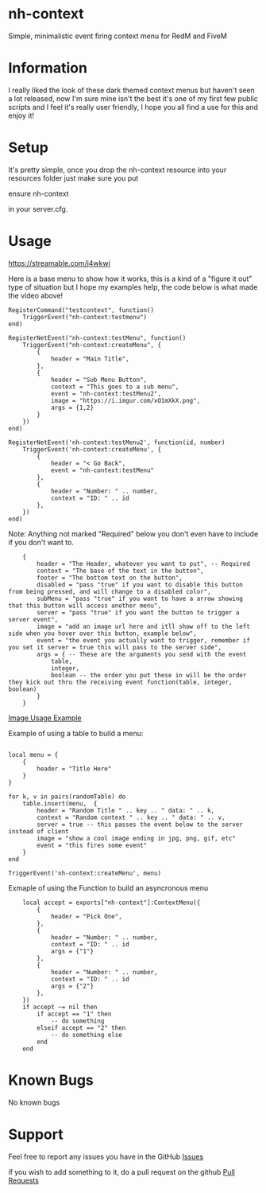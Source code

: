 # nh-context
Simple, minimalistic event firing context menu for RedM and FiveM

# Information
I really liked the look of these dark themed context menus but haven't seen a lot released, now I'm sure mine isn't the best it's one of my first few public scripts and I feel it's really user friendly, I hope you all find a use for this and enjoy it!


# Setup
It's pretty simple, once you drop the nh-context resource into your resources folder just make sure you put

ensure nh-context

in your server.cfg. 


# Usage

https://streamable.com/j4wkwi

Here is a base menu to show how it works, this is a kind of a "figure it out" type of situation but I hope my examples help, the code below is what made the video above!
```
RegisterCommand("testcontext", function()
    TriggerEvent("nh-context:testmenu")
end)

RegisterNetEvent("nh-context:testMenu", function()
    TriggerEvent("nh-context:createMenu", {
        {
            header = "Main Title",
        },
        {
            header = "Sub Menu Button",
            context = "This goes to a sub menu",
            event = "nh-context:testMenu2",
            image = "https://i.imgur.com/xO1mXkX.png",
            args = {1,2}
        }
    })
end)

RegisterNetEvent('nh-context:testMenu2', function(id, number)
    TriggerEvent('nh-context:createMenu', {
        {
            header = "< Go Back",
            event = "nh-context:testMenu"
        },
        {
            header = "Number: " .. number,
            context = "ID: " .. id
        },
    })
end)

```

Note: Anything not marked "Required" below you don't even have to include if you don't want to.
```
    {
        header = "The Header, whatever you want to put", -- Required
        context = "The base of the text in the button",
        footer = "The bottom text on the button",
        disabled = "pass "true" if you want to disable this button from being pressed, and will change to a disabled color",
        subMenu = "pass "true" if you want to have a arrow showing that this button will access another menu",
        server = "pass "true" if you want the button to trigger a server event",
        image = "add an image url here and itll show off to the left side when you hover over this button, example below",
        event = "the event you actually want to trigger, remember if you set it server = true this will pass to the server side",
        args = { -- These are the arguments you send with the event
            table,
            integer,
            boolean -- the order you put these in will be the order they kick out thru the receiving event function(table, integer, boolean)
        }
    }
```

[Image Usage Example](https://lithi.io/file/uS4x.png)


Example of using a table to build a menu:

```

local menu = {
    {
        header = "Title Here"
    }
}

for k, v in pairs(randomTable) do
    table.insert(menu,  {
        header = "Random Title " .. key .. " data: " .. k,
        context = "Random context " .. key .. " data: " .. v,
        server = true -- this passes the event below to the server instead of client
        image = "show a cool image ending in jpg, png, gif, etc"
        event = "this fires some event"
    }
end

TriggerEvent('nh-context:createMenu', menu)

```

Exmaple of using the Function to build an asyncronous menu

```
    local accept = exports["nh-context"]:ContextMenu({
        {
            header = "Pick One",
        },
        {
            header = "Number: " .. number,
            context = "ID: " .. id
            args = {"1"}
        },
        {
            header = "Number: " .. number,
            context = "ID: " .. id
            args = {"2"}
        },
    })
    if accept ~= nil then
        if accept == "1" then
            -- do something
        elseif accept == "2" then
            -- do something else
        end
    end

```

# Known Bugs
No known bugs

# Support
Feel free to report any issues you have in the GitHub [Issues](https://github.com/nerohiro/nh-context/issues)

if you wish to add something to it, do a pull request on the github [Pull Requests](https://github.com/nerohiro/nh-context/pulls)

